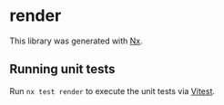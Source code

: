 # render

This library was generated with [Nx](https://nx.dev).

## Running unit tests

Run `nx test render` to execute the unit tests via [Vitest](https://vitest.dev/).
